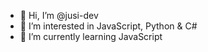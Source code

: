 - 👋 Hi, I’m @jusi-dev
- 👀 I’m interested in JavaScript, Python & C#
- 🌱 I’m currently learning JavaScript

<!---
jusi-dev/jusi-dev is a ✨ special ✨ repository because its `README.md` (this file) appears on your GitHub profile.
You can click the Preview link to take a look at your changes.
--->
